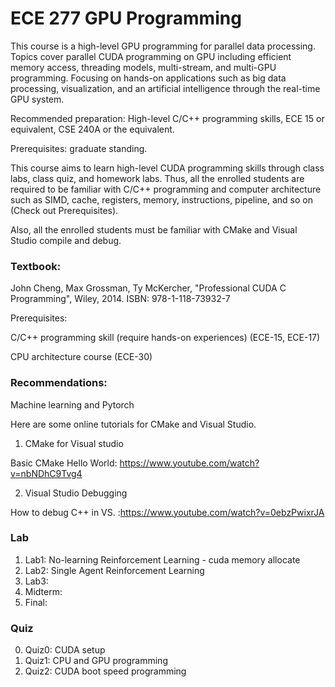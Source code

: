 # ECE 277 GPU Programming

This course is a high-level GPU programming for parallel data processing. Topics cover parallel CUDA programming on GPU including efficient memory access, threading models, multi-stream, and multi-GPU programming. Focusing on hands-on applications such as big data processing, visualization, and an artificial intelligence through the real-time GPU system. 

Recommended preparation: High-level C/C++ programming skills, ECE 15 or equivalent, CSE 240A or the equivalent. 

Prerequisites: graduate standing.

This course aims to learn high-level CUDA programming skills through class labs, class quiz, and homework labs.  Thus, all the enrolled students are required to be familiar with C/C++ programming and computer architecture such as SIMD, cache, registers, memory, instructions, pipeline, and so on (Check out Prerequisites).

Also, all the enrolled students must be familiar with CMake and Visual Studio compile and debug.

### Textbook:

John Cheng, Max Grossman, Ty McKercher, "Professional CUDA C Programming", Wiley, 2014. ISBN: 978-1-118-73932-7

Prerequisites:

C/C++ programming skill (require hands-on experiences) (ECE-15, ECE-17)

CPU architecture course (ECE-30)

### Recommendations:

Machine learning and Pytorch

Here are some online tutorials for CMake and Visual Studio.

1. CMake for Visual studio

Basic CMake Hello World: https://www.youtube.com/watch?v=nbNDhC9Tvg4

2. Visual Studio Debugging 

How to debug C++ in VS. :https://www.youtube.com/watch?v=0ebzPwixrJA

 

### Lab

1. Lab1: No-learning Reinforcement Learning - cuda memory allocate
2. Lab2: Single Agent Reinforcement Learning
3. Lab3:
4. Midterm:
5. Final: 

### Quiz

0. Quiz0: CUDA setup
1. Quiz1: CPU and GPU programming
2. Quiz2: CUDA boot speed programming

